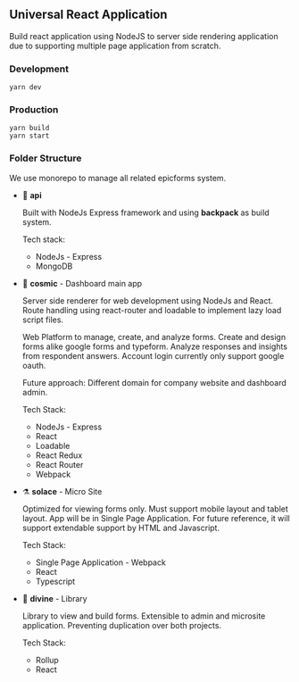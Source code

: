 ## Universal React Application

Build react application using NodeJS to server side rendering application due to supporting multiple page application from scratch.

### Development

```
yarn dev
```

### Production

```
yarn build
yarn start
```

### Folder Structure

We use monorepo to manage all related epicforms system.

- :ring: **api**

  Built with NodeJs Express framework and using **backpack** as build system.

  Tech stack:

  - NodeJs - Express
  - MongoDB

- :dna: **cosmic** - Dashboard main app

  Server side renderer for web development using NodeJs and React. Route handling using react-router and loadable to implement lazy load script files.

  Web Platform to manage, create, and analyze forms. Create and design forms alike google forms and typeform. Analyze responses and insights from respondent answers. Account login currently only support google oauth.

  Future approach: Different domain for company website and dashboard admin.

  Tech Stack:

  - NodeJs - Express
  - React
  - Loadable
  - React Redux
  - React Router
  - Webpack

- :alembic: **solace** - Micro Site

  Optimized for viewing forms only. Must support mobile layout and tablet layout. App will be in Single Page Application. For future reference, it will support extendable support by HTML and Javascript.

  Tech Stack:

  - Single Page Application - Webpack
  - React
  - Typescript

- :moyai: **divine** - Library

  Library to view and build forms. Extensible to admin and microsite application. Preventing duplication over both projects.

  Tech Stack:

  - Rollup
  - React
